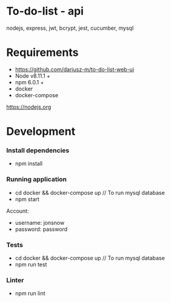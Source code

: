 # To-do-list - api
nodejs, express, jwt, bcrypt, jest, cucumber, mysql

# Requirements
- https://github.com/dariusz-m/to-do-list-web-ui
- Node v8.11.1 +
- npm 6.0.1 +
- docker
- docker-compose

https://nodejs.org

# Development
### Install dependencies
- npm install
### Running application
- cd docker && docker-compose up  // To run mysql database
- npm start

Account:
- username: jonsnow
- password: password

### Tests
- cd docker && docker-compose up  // To run mysql database
- npm run test

### Linter
- npm run lint

